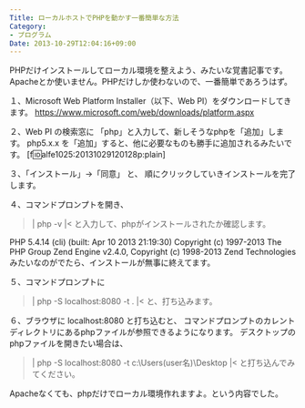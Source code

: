 ```yaml
---
Title: ローカルホストでPHPを動かす一番簡単な方法
Category:
- プログラム
Date: 2013-10-29T12:04:16+09:00
---
```



PHPだけインストールしてローカル環境を整えよう、みたいな覚書記事です。
Apacheとか使いません。PHPだけしか使わないので、一番簡単であろうはず。


１、Microsoft Web Platform Installer（以下、Web PI）をダウンロードしてきます。
https://www.microsoft.com/web/downloads/platform.aspx

２、Web PI の検索窓に 「php」と入力して、新しそうなphpを「追加」します。
php5.x.x を「追加」すると、他に必要なものも勝手に追加されるみたいです。
[f:id:alfe1025:20131029120128p:plain]

３、「インストール」→「同意」 と、
順にクリックしていきインストールを完了します。

４、コマンドプロンプトを開き、
>|
php -v
|<
と入力して、phpがインストールされたか確認します。

PHP 5.4.14 (cli) (built: Apr 10 2013 21:19:30)
Copyright (c) 1997-2013 The PHP Group
Zend Engine v2.4.0, Copyright (c) 1998-2013 Zend Technologies
みたいなのがでたら、インストールが無事に終えてます。

５、コマンドプロンプトに
>|
php -S localhost:8080 -t .
|<
と、打ち込みます。

６、ブラウザに localhost:8080 と打ち込むと、
コマンドプロンプトのカレントディレクトリにあるphpファイルが参照できるようになります。
デスクトップのphpファイルを開きたい場合は、
>|
php -S localhost:8080 -t c:\Users\(user名)\Desktop
|<
と打ち込んでみてください。


Apacheなくても、phpだけでローカル環境作れますよ。という内容でした。
